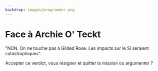 ```yaml
---
backdrop: images/programmer.png
---
```


# Face à Archie O' Teckt

"NON. On ne touche pas à Gilded Rose. Les impacts sur le SI seraient catastrophiques".

Accepter ce verdict, vous résigner et quitter la mission ou argumenter ?


<Page url="/assaut-tour-ivoire/151" instructions="" action="Accepter ce verdict" condition="none" />
<Page url="/assaut-tour-ivoire/152" instructions="" action="Argumenter" condition="none" />
